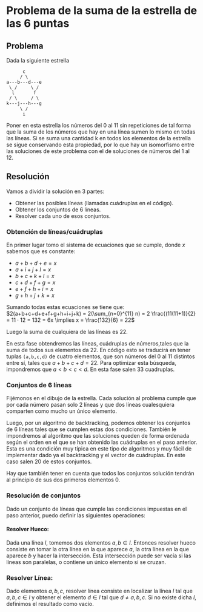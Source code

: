 # Problema de la suma de la estrella de las 6 puntas

## Problema

Dada la siguiente estrella
```
      c
     / \
a---b---d---e
 \ /     \ /
  l       f
 / \     / \
k---j---h---g
     \ /
      i
```

Poner en esta estrella los números del 0 al 11 sin repeticiones de tal forma que la suma de los números que hay en una línea sumen lo mismo en todas las líneas. Si se suma una cantidad k en todos los elementos de la estrella se sigue conservando esta propiedad, por lo que hay un isomorfismo entre las soluciones de este problema con el de soluciones de números del 1 al 12.

## Resolución

Vamos a dividir la solución en 3 partes:
- Obtener las posibles líneas (llamadas cuádruplas en el código).
- Obtener los conjuntos de 6 líneas.
- Resolver cada uno de esos conjuntos.

### Obtención de líneas/cuádruplas
En primer lugar tomo el sistema de ecuaciones que se cumple, donde $x$ sabemos que es constante:
- $a+b+d+e=x$
- $a+i+j+l=x$
- $b+c+k+l=x$
- $c+d+f+g=x$
- $e+f+h+i=x$
- $g+h+j+k=x$

Sumando todas estas ecuaciones se tiene que:
$2(a+b+c+d+e+f+g+h+i+j+k) = 2(\sum_{n=0}^{11} n) = 2 \frac{(11(11+1)}{2} = 11 · 12 = 132 = 6x \implies x = \frac{132}{6} = 22$

Luego la suma de cualquiera de las líneas es 22.

En esta fase obtendremos las líneas, cuádruplas de números,tales que la suma de todos sus elementos da 22. En código esto se traducirá en tener tuplas `(a,b,c,d)` de cuatro elementos, que son números del 0 al 11 distintos entre sí, tales que $a+b+c+d=22$. Para optimizar esta búsqueda, impondremos que $a < b < c < d$.
En esta fase salen 33 cuadruplas.

### Conjuntos de 6 líneas
Fijémonos en el dibujo de la estrella. Cada solución al problema cumple que por cada número pasan solo 2 líneas y que dos líneas cualesquiera comparten como mucho un único elemento.

Luego, por un algoritmo de backtracking, podemos obtener los conjuntos de 6 líneas tales que se cumplen estas dos condiciones. También le impondremos al algoritmo que las soluciones queden de forma ordenada según el orden en el que se han obtenido las cuádruplas en el paso anterior. Esta es una condición muy típica en este tipo de algoritmos y muy fácil de implementar dado ya el backtracking y el vector de cuádruplas. En este caso salen 20 de estos conjuntos.

Hay que también tener en cuenta que todos los conjuntos solución tendrán al principio de sus dos primeros elementos 0.

### Resolución de conjuntos

Dado un conjunto de líneas que cumple las condiciones impuestas en el paso anterior, puedo definir las siguientes operaciones:

#### Resolver Hueco:
Dada una línea $l$, tomemos dos elementos $a,b \in l$. Entonces resolver hueco consiste en tomar la otra línea en la que aparece $a$, la otra línea en la que aparece $b$ y hacer la intersección. Esta intersección puede ser vacía si las líneas son paralelas, o contiene un único elemento si se cruzan.

### Resolver Línea:
Dado elementos $a,b,c$, resolver línea consiste en localizar la línea $l$ tal que $a,b,c \in l$ y obtener el elemento $d \in l$ tal que $d \not= a,b,c$. Si no existe dicha $l$, definimos el resultado como vacío.
